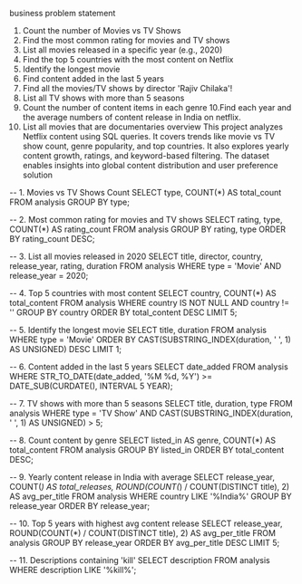 business problem statement
 1. Count the number of Movies vs TV Shows
2. Find the most common rating for movies and TV shows
3. List all movies released in a specific year (e.g., 2020)
4. Find the top 5 countries with the most content on Netflix
5. Identify the longest movie
6. Find content added in the last 5 years
7. Find all the movies/TV shows by director 'Rajiv Chilaka'!
8. List all TV shows with more than 5 seasons
9. Count the number of content items in each genre
10.Find each year and the average numbers of content release in India on netflix. 
11. List all movies that are documentaries
overview
This project analyzes Netflix content using SQL queries.
It covers trends like movie vs TV show count, genre popularity, and top countries.
It also explores yearly content growth, ratings, and keyword-based filtering.
The dataset enables insights into global content distribution and user preference
 solution


-- 1. Movies vs TV Shows Count
SELECT type, COUNT(*) AS total_count
FROM analysis
GROUP BY type;

-- 2. Most common rating for movies and TV shows
SELECT rating, type, COUNT(*) AS rating_count
FROM analysis
GROUP BY rating, type
ORDER BY rating_count DESC;

-- 3. List all movies released in 2020
SELECT title, director, country, release_year, rating, duration
FROM analysis
WHERE type = 'Movie' AND release_year = 2020;

-- 4. Top 5 countries with most content
SELECT country, COUNT(*) AS total_content
FROM analysis
WHERE country IS NOT NULL AND country != ''
GROUP BY country
ORDER BY total_content DESC
LIMIT 5;

-- 5. Identify the longest movie
SELECT title, duration
FROM analysis
WHERE type = 'Movie'
ORDER BY CAST(SUBSTRING_INDEX(duration, ' ', 1) AS UNSIGNED) DESC
LIMIT 1;

-- 6. Content added in the last 5 years
SELECT date_added
FROM analysis
WHERE STR_TO_DATE(date_added, '%M %d, %Y') >= DATE_SUB(CURDATE(), INTERVAL 5 YEAR);

-- 7. TV shows with more than 5 seasons
SELECT title, duration, type
FROM analysis
WHERE type = 'TV Show' AND CAST(SUBSTRING_INDEX(duration, ' ', 1) AS UNSIGNED) > 5;

-- 8. Count content by genre
SELECT listed_in AS genre, COUNT(*) AS total_content
FROM analysis
GROUP BY listed_in
ORDER BY total_content DESC;

-- 9. Yearly content release in India with average
SELECT release_year, COUNT(*) AS total_releases,
ROUND(COUNT(*) / COUNT(DISTINCT title), 2) AS avg_per_title
FROM analysis
WHERE country LIKE '%India%'
GROUP BY release_year
ORDER BY release_year;

-- 10. Top 5 years with highest avg content release
SELECT release_year, ROUND(COUNT(*) / COUNT(DISTINCT title), 2) AS avg_per_title
FROM analysis
GROUP BY release_year
ORDER BY avg_per_title DESC
LIMIT 5;

-- 11. Descriptions containing 'kill'
SELECT description
FROM analysis
WHERE description LIKE '%kill%';

  
